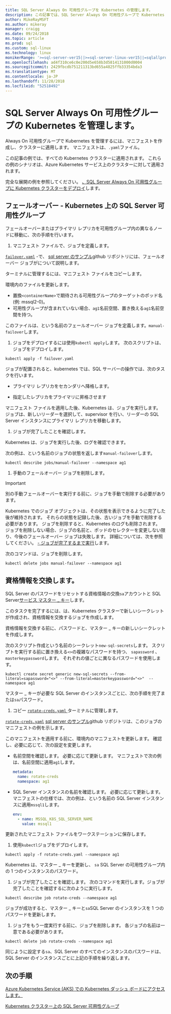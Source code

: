 ```yaml
---
title: SQL Server Always On 可用性グループを Kubernetes の管理します。
description: この記事では、SQL Server Always On 可用性グループで Kubernetes を管理する方法について説明します。
author: MikeRayMSFT
ms.author: mikeray
manager: craigg
ms.date: 09/24/2018
ms.topic: article
ms.prod: sql
ms.custom: sql-linux
ms.technology: linux
monikerRange: '>=sql-server-ver15||>=sql-server-linux-ver15||=sqlallproducts-allversions'
ms.openlocfilehash: ad4f310ce6c0e200d5e658b3d5814131000d0004
ms.sourcegitcommit: 2429fbcdb751211313bd655a4825ffb33354bda3
ms.translationtype: MT
ms.contentlocale: ja-JP
ms.lasthandoff: 11/28/2018
ms.locfileid: "52518492"
---
```

# <a name="manage-sql-server-always-on-availability-group-kubernetes"></a>SQL Server Always On 可用性グループの Kubernetes を管理します。

Always On 可用性グループで Kubernetes を管理するには、マニフェストを作成し、クラスターに適用します。 マニフェストは、`.yaml`ファイル。  

この記事の例では、すべての Kubernetes クラスターに適用されます。 これらの例のシナリオは、Azure Kubernetes サービス上のクラスターに対して適用されます。

完全な展開の例を参照してください。 [、SQL Server Always On 可用性グループに Kubernetes クラスターをデプロイ](sql-server-linux-kubernetes-deploy.md)します。

## <a name="fail-over---sql-server-availability-group-on-kubernetes"></a>フェールオーバー - Kubernetes 上の SQL Server 可用性グループ

フェールオーバーまたはプライマリ レプリカを可用性グループ内の異なるノードに移動に、次の手順を行います。

1. マニフェスト ファイルで、ジョブを定義します。

  [`failover.yaml`](https://github.com/Microsoft/sql-server-samples/tree/master/samples/features/high%20availability/Kubernetes/sample-manifest-files/failover.yaml) -で、 [sql server のサンプル](https://github.com/Microsoft/sql-server-samples/tree/master/samples/features/high%20availability/Kubernetes/sample-manifest-files)github リポジトリには、フェールオーバー ジョブがについて説明します。

  ターミナルに管理するには、マニフェスト ファイルをコピーします。

  環境内のファイルを更新します。

  - 置換`<containerName>`で期待される可用性グループのターゲットのポッド名 (例: mssql2-0)。
  - 可用性グループが含まれていない場合、`ag1`名前空間、置き換える`ag1`名前空間を持つ。

  このファイルは、という名前のフェールオーバー ジョブを定義します。`manual-failover`します。

1. ジョブをデプロイするには使用`kubectl apply`します。 次のスクリプトは、ジョブをデプロイします。

  ```azurecli
  kubectl apply -f failover.yaml
  ```

  ジョブが配置されると、kubernetes では、SQL サーバーの操作では、次のタスクを行います。
  
  - プライマリ レプリカをセカンダリへ降格します。
  
  - 指定したレプリカをプライマリに昇格させます
  
  マニフェスト ファイルを適用した後、Kubernetes は、ジョブを実行します。 ジョブは、新しいリーダーを選択して、supervisor を行い、リーダーの SQL Server インスタンスにプライマリ レプリカを移動します。

1. ジョブが完了したことを確認します。
  
  Kubernetes は、ジョブを実行した後、ログを確認できます。
  
  次の例は、という名前のジョブの状態を返します`manual-failover`します。

  ```azurecli
  kubectl describe jobs/manual-failover --namespace ag1
  ```

1. 手動のフェールオーバー ジョブを削除します。 

  >[!IMPORTANT]
  >別の手動フェールオーバーを実行する前に、ジョブを手動で削除する必要があります。
  > 
  >Kubernetes でのジョブ オブジェクトは、その状態を表示できるように完了した後が維持されます。 それらの状態を記録した後、古いジョブを手動で削除する必要があります。 ジョブを削除すると、Kubernetes のログも削除されます。 ジョブを削除しない場合、ジョブの名前と、ポッドのセレクターを変更しない限り、今後のフェールオーバー ジョブは失敗します。 詳細については、次を参照してください。 [- ジョブが完了するまで実行](https://kubernetes.io/docs/concepts/workloads/controllers/jobs-run-to-completion/)します。

  次のコマンドは、ジョブを削除します。

  ```azurecli
  kubectl delete jobs manual-failover --namespace ag1
  ```

## <a name="rotate-credentials"></a>資格情報を交換します。

SQL Server のパスワードをリセットする資格情報の交換`sa`アカウントと SQL Server[サービス マスター _ キー](../relational-databases/security/encryption/service-master-key.md)します。 

このタスクを完了するには、は、Kubernetes クラスターで新しいシークレットが作成され、資格情報を交換するジョブを作成します。

資格情報を交換する前に、パスワードと、マスター _ キーの新しいシークレットを作成します。

次のスクリプト作成という名前のシークレット`new-sql-secrets`します。 スクリプトを実行する前に置き換える`<>`の複雑なパスワードを持つ、 `sapassword` 、`masterkeypassword`します。 それぞれの値ごとに異なるパスワードを使用します。

```azurecli
kubectl create secret generic new-sql-secrets --from-literal=sapassword="<>" --from-literal=masterkeypassword="<>"  --namespace ag1
```

マスター _ キーが必要な SQL Server のインスタンスごとに、次の手順を完了または`sa`パスワード。

1. コピー [ `rotate-creds.yaml` ](https://github.com/Microsoft/sql-server-samples/blob/master/samples/features/high%20availability/Kubernetes/sample-manifest-files/rotate-creds.yaml)ターミナルに管理します。

  [`rotate-creds.yaml`](https://github.com/Microsoft/sql-server-samples/blob/master/samples/features/high%20availability/Kubernetes/sample-manifest-files/rotate-creds.yaml) [sql server のサンプル](https://github.com/Microsoft/sql-server-samples/tree/master/samples/features/high%20availability/Kubernetes/sample-deployment-script/)github リポジトリは、このジョブのマニフェストの例を示します。

  このマニフェストを適用する前に、環境内のマニフェストを更新します。 確認し、必要に応じて、次の設定を変更します。

  - 名前空間を確認します。 必要に応じて更新します。 マニフェストで次の例は、名前空間に適用`ag1`します。

    ```yaml
    metadata:
      name: rotate-creds
      namespace: ag1
    ```

  - SQL Server インスタンスの名前を確認します。 必要に応じて更新します。 マニフェストの仕様では、次の例は、という名前の SQL Server インスタンスに適用`mssql1`します。

    ```yaml
    env:
      - name: MSSQL_K8S_SQL_SERVER_NAME
        value: mssql1
    ```

  更新されたマニフェスト ファイルをワークステーションに保存します。

1. 使用`kubectl`ジョブをデプロイします。

  ```azurecli
  kubectl apply -f rotate-creds.yaml --namespace ag1
  ```

  Kubernetes は、マスター _ キーを更新し、 `sa` SQL Server の可用性グループ内の 1 つのインスタンスのパスワード。

1. ジョブが完了したことを確認します。 次のコマンドを実行します。ジョブが完了したことを確認するに次のように実行します。 

  ```azcli
  kubectl describe job rotate-creds --namespace ag1
  ```

  ジョブが成功すると、マスター _ キーと`sa`SQL Server のインスタンスを 1 つのパスワードを更新します。


1. ジョブをもう一度実行する前に、ジョブを削除します。 各ジョブの名前は一意である必要があります。

  ```azurecli
  kubectl delete job rotate-creds --namespace ag1
  ```

同じように設定する`sa`、SQL Server のすべてのインスタンスのパスワードは、SQL Server のインスタンスごとに上記の手順を繰り返します。

## <a name="next-steps"></a>次の手順

[Azure Kubernetes Service (AKS) での Kubernetes ダッシュ ボードにアクセスします。](https://docs.microsoft.com/azure/aks/kubernetes-dashboard)

[Kubernetes クラスター上の SQL Server 可用性グループ](sql-server-ag-kubernetes.md)
